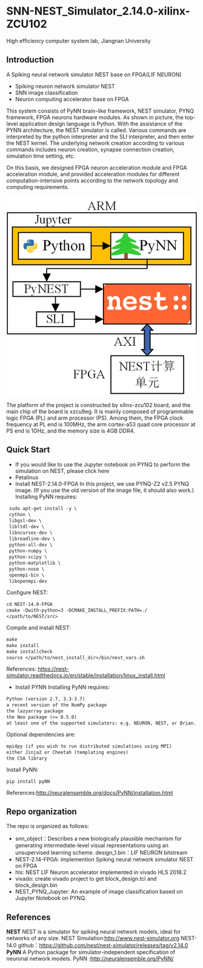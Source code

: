# SNN-NEST_Simulator_2.14.0-xilinx-ZCU102
High efficiency computer system lab, Jiangnan University
## Introduction
A Spiking neural network simulator NEST base on FPGA(LIF NEURON)
* Spiking neuron network simulator NEST
* SNN image classification
* Neuron computing accelerator base on FPGA

This system consists of PyNN brain-like framework, NEST simulator, PYNQ framework, FPGA neurons hardware modules. As shown in picture, the top-level application design language is Python. With the assistance of the PYNN architecture, the NEST simulator is called. Various commands are interpreted by the python interpreter and the SLI interpreter, and then enter the NEST kernel. The underlying network creation according to various commands includes neuron creation, synapse connection creation, simulation time setting, etc.

On this basis, we designed FPGA neuron acceleration module and FPGA acceleration module, and provided acceleration modules for different computation-intensive points according to the network topology and computing requirements.

![](picture\PYNQ+PyNN+NEST.jpg)

The platform of the project is constructed by xilinx-zcu102 board, and the main chip of the board is xzcu9eg. It is mainly composed of programmable logic FPGA (PL) and arm processor (PS). Among them, the FPGA clock frequency at PL end is 100MHz, the arm cortex-a53 quad core processor at PS end is 1GHz, and the memory size is 4GB DDR4.



## Quick Start
* If you would like to use the Jupyter notebook on PYNQ to perform the simulation on NEST, please click here
* Petalinux
* Install NEST-2.14.0-FPGA
In this project, we use PYNQ-Z2 v2.5 PYNQ image. (If you use the old version of the image file, it should also work.)
Installing PyNN requires:
```
 sudo apt-get install -y \  
 cython \  
 libgsl-dev \  
 libltdl-dev \  
 libncurses-dev \  
 libreadline-dev \  
 python-all-dev \  
 python-numpy \  
 python-scipy \  
 python-matplotlib \  
 python-nose \  
 openmpi-bin \  
 libopenmpi-dev
```
Configure NEST:
```
cd NEST-14.0-FPGA  
cmake -Dwith-python=3 -DCMAKE_INSTALL_PREFIX:PATH=./ </path/to/NEST/src> 
```
Compile and install NEST:
```
make  
make install  
make installcheck  
source </path/to/nest_install_dir>/bin/nest_vars.sh  
```
References: https://nest-simulator.readthedocs.io/en/stable/installation/linux_install.html
* Install PYNN
Installing PyNN requires:
```
Python (version 2.7, 3.3-3.7)  
a recent version of the NumPy package  
the lazyarray package  
the Neo package (>= 0.5.0)  
at least one of the supported simulators: e.g. NEURON, NEST, or Brian.  
```
Optional dependencies are:
```
mpi4py (if you wish to run distributed simulations using MPI)  
either Jinja2 or Cheetah (templating engines)  
the CSA library 
```
Install PyNN:
```
pip install pyNN
```
References:http://neuralensemble.org/docs/PyNN/installation.html
## Repo organization
The repo is organized as follows:
* snn_object：Describes a new biologically plausible mechanism for generating intermediate-level visual representations using an unsupervised learning scheme.
design_1.bin：LIF NEURON bitstream
* NEST-2.14-FPGA: implemention Spiking neural network simulator NEST on FPGA 
* hls: NEST LIF Neuron accelerator implemented in vivado HLS 2018.2
* vivado: create vivado project to get block_design.tcl and block_design.bin
* NEST_PYNQ_Jupyter: An example of image classification based on Jupyter Notebook on PYNQ.
## References
**NEST**
NEST is a simulator for spiking neural network models, ideal for networks of any size.
NEST Simulation:http://www.nest-simulator.org
NEST-14.0 github：https://github.com/nest/nest-simulator/releases/tag/v2.14.0
**PyNN**
A Python package for simulator-independent specification of neuronal network models.
PyNN :http://neuralensemble.org/PyNN/
